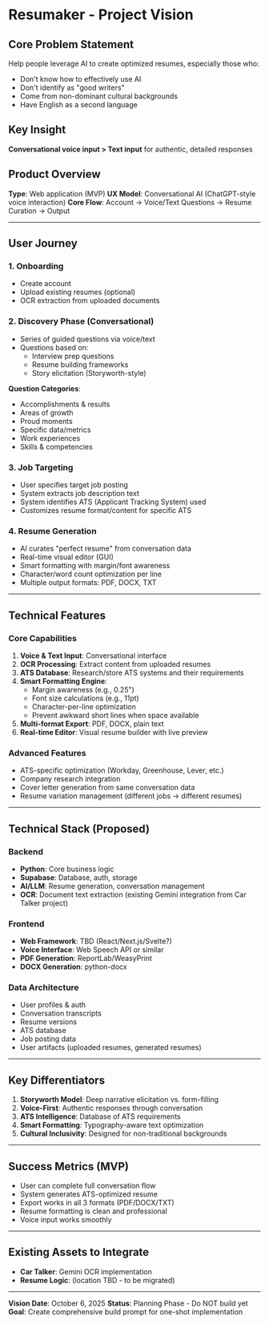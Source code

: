 # Resumaker - Project Vision

## Core Problem Statement
Help people leverage AI to create optimized resumes, especially those who:
- Don't know how to effectively use AI
- Don't identify as "good writers"
- Come from non-dominant cultural backgrounds
- Have English as a second language

## Key Insight
**Conversational voice input > Text input** for authentic, detailed responses

## Product Overview
**Type**: Web application (MVP)
**UX Model**: Conversational AI (ChatGPT-style voice interaction)
**Core Flow**: Account → Voice/Text Questions → Resume Curation → Output

---

## User Journey

### 1. Onboarding
- Create account
- Upload existing resumes (optional)
- OCR extraction from uploaded documents

### 2. Discovery Phase (Conversational)
- Series of guided questions via voice/text
- Questions based on:
  - Interview prep questions
  - Resume building frameworks
  - Story elicitation (Storyworth-style)

**Question Categories**:
- Accomplishments & results
- Areas of growth
- Proud moments
- Specific data/metrics
- Work experiences
- Skills & competencies

### 3. Job Targeting
- User specifies target job posting
- System extracts job description text
- System identifies ATS (Applicant Tracking System) used
- Customizes resume format/content for specific ATS

### 4. Resume Generation
- AI curates "perfect resume" from conversation data
- Real-time visual editor (GUI)
- Smart formatting with margin/font awareness
- Character/word count optimization per line
- Multiple output formats: PDF, DOCX, TXT

---

## Technical Features

### Core Capabilities
1. **Voice & Text Input**: Conversational interface
2. **OCR Processing**: Extract content from uploaded resumes
3. **ATS Database**: Research/store ATS systems and their requirements
4. **Smart Formatting Engine**:
   - Margin awareness (e.g., 0.25")
   - Font size calculations (e.g., 11pt)
   - Character-per-line optimization
   - Prevent awkward short lines when space available
5. **Multi-format Export**: PDF, DOCX, plain text
6. **Real-time Editor**: Visual resume builder with live preview

### Advanced Features
- ATS-specific optimization (Workday, Greenhouse, Lever, etc.)
- Company research integration
- Cover letter generation from same conversation data
- Resume variation management (different jobs → different resumes)

---

## Technical Stack (Proposed)

### Backend
- **Python**: Core business logic
- **Supabase**: Database, auth, storage
- **AI/LLM**: Resume generation, conversation management
- **OCR**: Document text extraction (existing Gemini integration from Car Talker project)

### Frontend
- **Web Framework**: TBD (React/Next.js/Svelte?)
- **Voice Interface**: Web Speech API or similar
- **PDF Generation**: ReportLab/WeasyPrint
- **DOCX Generation**: python-docx

### Data Architecture
- User profiles & auth
- Conversation transcripts
- Resume versions
- ATS database
- Job posting data
- User artifacts (uploaded resumes, generated resumes)

---

## Key Differentiators

1. **Storyworth Model**: Deep narrative elicitation vs. form-filling
2. **Voice-First**: Authentic responses through conversation
3. **ATS Intelligence**: Database of ATS requirements
4. **Smart Formatting**: Typography-aware text optimization
5. **Cultural Inclusivity**: Designed for non-traditional backgrounds

---

## Success Metrics (MVP)
- User can complete full conversation flow
- System generates ATS-optimized resume
- Export works in all 3 formats (PDF/DOCX/TXT)
- Resume formatting is clean and professional
- Voice input works smoothly

---

## Existing Assets to Integrate
- **Car Talker**: Gemini OCR implementation
- **Resume Logic**: (location TBD - to be migrated)

---

**Vision Date**: October 6, 2025
**Status**: Planning Phase - Do NOT build yet
**Goal**: Create comprehensive build prompt for one-shot implementation
